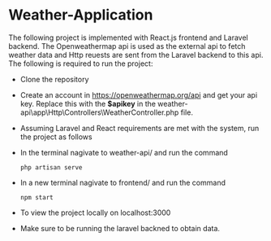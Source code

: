 # Weather-Application
The following project is implemented with React.js frontend and Laravel backend.
The Openweathermap api is used as the external api to fetch weather data and Http reuests are sent from the Laravel backend to this api.
The following is required to run the project:
+ Clone the repository
+ Create an account in https://openweathermap.org/api and get your api key. Replace this with the **$apikey** in the weather-api\app\Http\Controllers\WeatherController.php file.
 
+ Assuming Laravel and React requirements are met with the system, run the project as follows
+ In the terminal nagivate to weather-api/ and run the command 
  ```
  php artisan serve
  ```
+ In a new terminal nagivate to frontend/ and run the command 
  ```
  npm start
  ```
+ To view the project locally on localhost:3000
+ Make sure to be running the laravel backned to obtain data.
  
